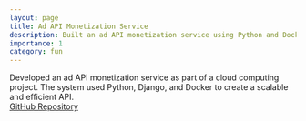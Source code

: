 ```yaml
---
layout: page
title: Ad API Monetization Service
description: Built an ad API monetization service using Python and Docker.
importance: 1
category: fun
---
```


Developed an ad API monetization service as part of a cloud computing project. The system used Python, Django, and Docker to create a scalable and efficient API.  
[GitHub Repository](https://github.com/bardia-ardakanian/CE422-CC-Jaarkesh)
